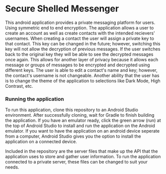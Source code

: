 
# Secure Shelled Messenger

This android application provides a private messaging platform for users. Using symmetric end to end encryption. The application allows a user to create an account as well as create contacts with the intended recievers' usernames. When creating a contact the user will assign a private key to that contact. This key can be changed in the future; however, switching this key will not allow the decryption of previous messages. If the user switches back to the original key they will be able to see the decrypted messages once again. This allows for another layer of privacy because it allows each message or groups of messages to be encrypted and decrypted using different keys. The user is able to edit a contact's name and key; however, the contact's username is not changeable. Another ability that the user has is to change the theme of the application to selections like Dark Mode, High Contrast, etc. 

### Running the application


To run this application, clone this repository to an Android Studio environment. After successfully cloning, wait for Gradle to finish building the application. If you have an emulator ready, click the green arrow (run) at the top of Android Studio to install and run the application on the Android emulator. If you want to have the application on an android device seperate from a computer, Android Studio gives you the option to install the application on a connected device. 

Included in the repository are the server files that make up the API that the application uses to store and gather user information. To run the application connected to a private server, these files can be changed to suit your needs. 

